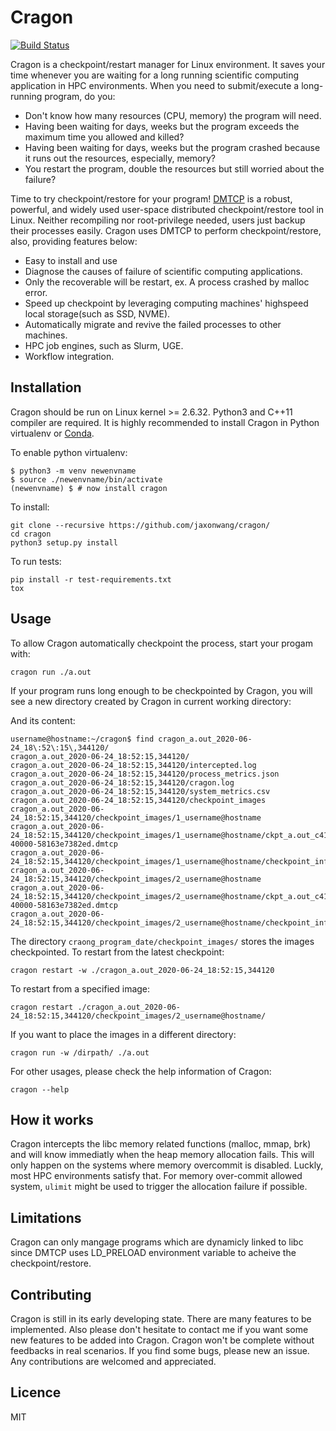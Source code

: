 # Cragon
[![Build Status](https://travis-ci.com/jaxonwang/cragon.svg?branch=master)](https://travis-ci.com/jaxonwang/cragon)

Cragon is a checkpoint/restart manager for Linux environment. It saves your time whenever you are waiting for a long running scientific computing application in HPC environments. 
When you need to submit/execute a long-running program, do you:
- Don't know how many resources (CPU, memory) the program will need.
- Having been waiting for days, weeks but the program exceeds the maximum time you allowed and killed?
- Having been waiting for days, weeks but the program crashed because it runs out the resources, especially, memory?
- You restart the program, double the resources but still worried about the failure?

Time to try checkpoint/restore for your program! [DMTCP](http://dmtcp.sourceforge.net/) is a robust, powerful, and widely used user-space distributed checkpoint/restore tool in Linux. Neither recompiling nor root-privilege needed, users just backup their processes easily. Cragon uses DMTCP to perform checkpoint/restore, also, providing features below:

- Easy to install and use
- Diagnose the causes of failure of scientific computing applications.
- Only the recoverable will be restart, ex. A process crashed by malloc error.
- Speed up checkpoint by leveraging computing machines' highspeed local storage(such as SSD, NVME).
- Automatically migrate and revive the failed processes to other machines.
- HPC job engines, such as Slurm, UGE.
- Workflow integration.

## Installation
Cragon should be run on Linux kernel >= 2.6.32. Python3 and C++11 compiler are required. It is highly recommended to install Cragon in Python virtualenv or [Conda](https://docs.conda.io/en/latest/).

To enable python virtualenv:
```
$ python3 -m venv newenvname
$ source ./newenvname/bin/activate
(newenvname) $ # now install cragon
```
To install:
```
git clone --recursive https://github.com/jaxonwang/cragon/
cd cragon
python3 setup.py install
```
To run tests:
```
pip install -r test-requirements.txt
tox
```

## Usage
To allow Cragon automatically checkpoint the process, start your progam with:
```
cragon run ./a.out
```

If your program runs long enough to be checkpointed by Cragon, you will see a new directory created by Cragon in current working directory:

And its content:
```
username@hostname:~/cragon$ find cragon_a.out_2020-06-24_18\:52\:15\,344120/
cragon_a.out_2020-06-24_18:52:15,344120/
cragon_a.out_2020-06-24_18:52:15,344120/intercepted.log
cragon_a.out_2020-06-24_18:52:15,344120/process_metrics.json
cragon_a.out_2020-06-24_18:52:15,344120/cragon.log
cragon_a.out_2020-06-24_18:52:15,344120/system_metrics.csv
cragon_a.out_2020-06-24_18:52:15,344120/checkpoint_images
cragon_a.out_2020-06-24_18:52:15,344120/checkpoint_images/1_username@hostname
cragon_a.out_2020-06-24_18:52:15,344120/checkpoint_images/1_username@hostname/ckpt_a.out_c417f7-40000-58163e7382ed.dmtcp
cragon_a.out_2020-06-24_18:52:15,344120/checkpoint_images/1_username@hostname/checkpoint_info
cragon_a.out_2020-06-24_18:52:15,344120/checkpoint_images/2_username@hostname
cragon_a.out_2020-06-24_18:52:15,344120/checkpoint_images/2_username@hostname/ckpt_a.out_c417f7-40000-58163e7382ed.dmtcp
cragon_a.out_2020-06-24_18:52:15,344120/checkpoint_images/2_username@hostname/checkpoint_info
```
The directory ```craong_program_date/checkpoint_images/``` stores the images checkpointed. 
To restart from the latest checkpoint:
```
cragon restart -w ./cragon_a.out_2020-06-24_18:52:15,344120
```
To restart from a specified image:
```
cragon restart ./cragon_a.out_2020-06-24_18:52:15,344120/checkpoint_images/2_username@hostname/
```
If you want to place the images in a different directory:
```
cragon run -w /dirpath/ ./a.out
```
For other usages, please check the help information of Cragon:
```
cragon --help
```
## How it works
Cragon intercepts the libc memory related functions (malloc, mmap, brk) and will know immediatly when the heap memory allocation fails. This will only happen on the systems where memory overcommit is disabled. Luckly, most HPC environments satisfy that. For memory over-commit allowed system, ```ulimit``` might be used to trigger the allocation failure if possible.
## Limitations
Cragon can only mangage programs which are dynamicly linked to libc since DMTCP uses LD_PRELOAD environment variable to acheive the checkpoint/restore.
## Contributing
Cragon is still in its early developing state. There are many features to be implemented. Also please don't hesitate to contact me if you want some new features to be added into Cragon. Cragon won't be complete without feedbacks in real scenarios. If you find some bugs, please new an issue. Any contributions are welcomed and appreciated.

## Licence
MIT
